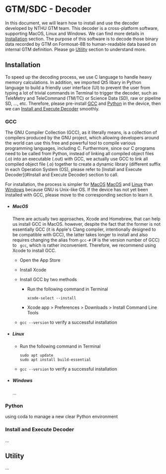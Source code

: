 # GTM/SDC - Decoder
In this document, we will learn how to install and use the decoder developed by NTHU GTM team. This decoder is a cross-platform software, supporting MacOS, Linux and Windows. We can find more details in [Installation](#Installation) section. The purpose of this software is to decode those binary data recorded by GTM on Formosat-8B to human-readable data based on internal GTM definition. Please go [Utility](#Utility) section to understand more.

## Installation

To speed up the decoding process, we use C language to handle heavy memory calculations. In addition, we imported Qt5 libary in Python language to build a friendly user interface (UI) to prevent the user from typing a lot of trivial commands in Terminal to trigger the decoder, such as TeleMetry and TeleCommand (TM/TC) or Science Data (SD), raw or pipeline SD, ..., etc. Therefore, please pre-install [GCC](#GCC) and [Python](#Python) in the device, then we can [Install and Execute Decoder](#Install-and-Execute-Decoder) smoothly.

### GCC

The GNU Compiler Collection (GCC), as it literally means, is a collection of compilers produced by the GNU project, which allowing developers around the world can use this free and powerful tool to compile various programming languages, including C. Furthermore, since our C programs need to be called from Python, instead of linking all compiled object files (.o) into an executable (.out) with GCC, we actually use GCC to link all compiled object file (.o) together to create a dynamic library (different suffix in each Operation System (OS), please refer to [Install and Execute Decoder](#Install and Execute Decoder) section to call.

For installation, the process is simpler for [MacOS](#GCC-MacOS) <a href="#GCC-MacOS">MacOS</a> and <a href="#GCC-Linux">Linux</a> than <a href="#GCC-Windows">Windows</a> because GNU is Unix-like OS. If the device has not yet been installed with GCC, please move to the corresponding section to learn it.

<a name="GCC-MacOS"></a> 

- ##### MacOS

  There are actually two approaches, Xcode and Homebrew, that can help us install GCC in MacOS. however, despite the fact that the former is not essentially GCC (it is Apple's Clang compiler, intentionally designed to be compatible with GCC), the latter takes longer to install and also requires changing the alias from `gcc-#` (# is the version number of GCC) to ` gcc`, which is rather inconvenient. Therefore, we recommend using Xcode to install GCC.

  - Open the App Store

  - Install Xcode

  - Install GCC by two methods

    - Run the following command in Terminal

      ```
      xcode-select --install
      ```

    - Xcode app > Preferences > Downloads > Install Command Line Tools

  - `gcc --version` to verify a successful installation

- ##### <a id="GCC-Linux"></a> Linux

  - Run the following command in Terminal

    ```
    sudo apt update
    sudo apt install build-essential
    ```

  - `gcc --version` to verify a successful installation

- ##### <a id="GCC-Windows"></a> Windows

  ...

### Python 

using coda to manage a new clear Python environment

### Install and Execute Decoder

...

## Utility

...
